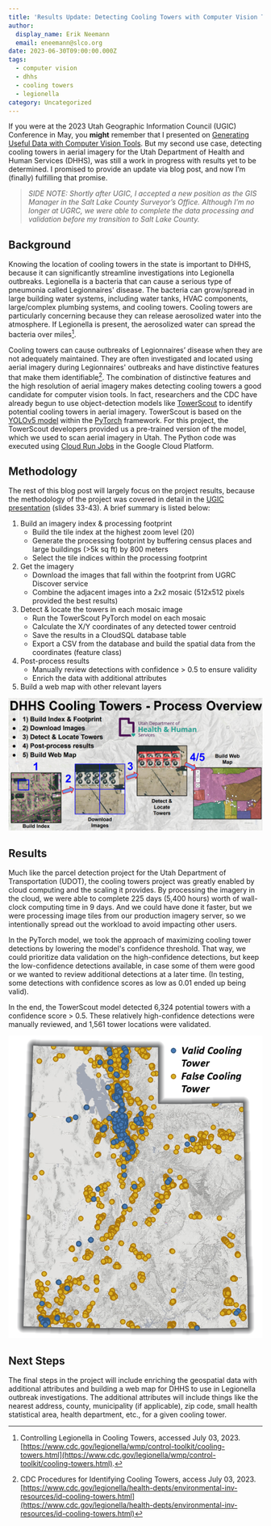 ```yaml
---
title: 'Results Update: Detecting Cooling Towers with Computer Vision Tools'
author:
  display_name: Erik Neemann
  email: eneemann@slco.org
date: 2023-06-30T09:00:00.000Z
tags:
  - computer vision
  - dhhs
  - cooling towers
  - legionella
category: Uncategorized
---
```


If you were at the 2023 Utah Geographic Information Council (UGIC) Conference in May, you **might** remember that I presented on [Generating Useful Data with Computer Vision Tools](https://agrc.github.io/Presentations/UGIC/2023/ComputerVision.pdf). But my second use case, detecting cooling towers in aerial imagery for the Utah Department of Health and Human Services (DHHS), was still a work in progress with results yet to be determined. I promised to provide an update via blog post, and now I’m (finally) fulfilling that promise.

> _SIDE NOTE: Shortly after UGIC, I accepted a new position as the GIS Manager in the Salt Lake County Surveyor’s Office. Although I’m no longer at UGRC, we were able to complete the data processing and validation before my transition to Salt Lake County._

## Background

Knowing the location of cooling towers in the state is important to DHHS, because it can significantly streamline investigations into Legionella outbreaks. Legionella is a bacteria that can cause a serious type of pneumonia called Legionnaires' disease. The bacteria can grow/spread in large building water systems, including water tanks, HVAC components, large/complex plumbing systems, and cooling towers. Cooling towers are particularly concerning because they can release aerosolized water into the atmosphere. If Legionella is present, the aerosolized water can spread the bacteria over miles[^1].

Cooling towers can cause outbreaks of Legionnaires’ disease when they are not adequately maintained. They are often investigated and located using aerial imagery during Legionnaires' outbreaks and have distinctive features that make them identifiable[^2]. The combination of distinctive features and the high resolution of aerial imagery makes detecting cooling towers a good candidate for computer vision tools. In fact, researchers and the CDC have already begun to use object-detection models like [TowerScout](https://github.com/TowerScout/TowerScout) to identify potential cooling towers in aerial imagery. TowerScout is based on the [YOLOv5 model](https://github.com/ultralytics/yolov5) within the [PyTorch](https://pytorch.org/) framework. For this project, the TowerScout developers provided us a pre-trained version of the model, which we used to scan aerial imagery in Utah. The Python code was executed using [Cloud Run Jobs](https://cloud.google.com/run/docs/create-jobs) in the Google Cloud Platform.

## Methodology

The rest of this blog post will largely focus on the project results, because the methodology of the project was covered in detail in the [UGIC presentation](https://agrc.github.io/Presentations/UGIC/2023/ComputerVision.pdf) (slides 33-43). A brief summary is listed below:

1. Build an imagery index & processing footprint
   - Build the tile index at the highest zoom level (20)
   - Generate the processing footprint by buffering census places and large buildings (>5k sq ft) by 800 meters
   - Select the tile indices within the processing footprint
1. Get the imagery
   - Download the images that fall within the footprint from UGRC Discover service
   - Combine the adjacent images into a 2x2 mosaic (512x512 pixels provided the best results)
1. Detect & locate the towers in each mosaic image
   - Run the TowerScout PyTorch model on each mosaic
   - Calculate the X/Y coordinates of any detected tower centroid
   - Save the results in a CloudSQL database table
   - Export a CSV from the database and build the spatial data from the coordinates (feature class)
1. Post-process results
   - Manually review detections with confidence > 0.5 to ensure validity
   - Enrich the data with additional attributes
1. Build a web map with other relevant layers

![Cooling Tower Project Overview](../../images/pillar-blog/2023-07-04-cooling-tower-update/dhhs_process.png "Cooling Tower Project Overview")

## Results

Much like the parcel detection project for the Utah Department of Transportation (UDOT), the cooling towers project was greatly enabled by cloud computing and the scaling it provides. By processing the imagery in the cloud, we were able to complete 225 days (5,400 hours) worth of wall-clock computing time in 9 days. And we could have done it faster, but we were processing image tiles from our production imagery server, so we intentionally spread out the workload to avoid impacting other users.

In the PyTorch model, we took the approach of maximizing cooling tower detections by lowering the model's confidence threshold. That way, we could prioritize data validation on the high-confidence detections, but keep the low-confidence detections available, in case some of them were good or we wanted to review additional detections at a later time. (In testing, some detections with confidence scores as low as 0.01 ended up being valid).

In the end, the TowerScout model detected 6,324 potential towers with a confidence score > 0.5. These relatively high-confidence detections were manually reviewed, and 1,561 tower locations were validated.

![Map of cooling towers with confidence > 0.5](../../images/pillar-blog/2023-07-04-cooling-tower-update/cooling_tower_map.png "Map of cooling towers with confidence > 0.5")

## Next Steps

The final steps in the project will include enriching the geospatial data with additional attributes and building a web map for DHHS to use in Legionella outbreak investigations. The additional attributes will include things like the nearest address, county, municipality (if applicable), zip code, small health statistical area, health department, etc., for a given cooling tower.

[^1]: Controlling Legionella in Cooling Towers, accessed July 03, 2023. [https://www.cdc.gov/legionella/wmp/control-toolkit/cooling-towers.html](https://www.cdc.gov/legionella/wmp/control-toolkit/cooling-towers.html).
[^2]: CDC Procedures for Identifying Cooling Towers, access July 03, 2023. [https://www.cdc.gov/legionella/health-depts/environmental-inv-resources/id-cooling-towers.html](https://www.cdc.gov/legionella/health-depts/environmental-inv-resources/id-cooling-towers.html)
